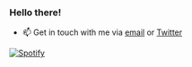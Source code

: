 ### Hello there!

- 📫  Get in touch with me via [email](utek@outlook.com) or [Twitter](https://twitter.com/utekleong)

[![Spotify](https://spotify-cirxi.vercel.app/api/spotify)](https://open.spotify.com/user/1178034853)
